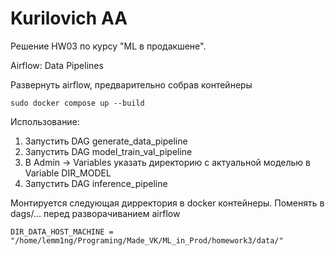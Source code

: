 # Kurilovich AA

Решение HW03 по курсу "ML в продакшене".

Airflow: Data Pipelines


Развернуть airflow, предварительно собрав контейнеры

~~~
sudo docker compose up --build
~~~
Использование:
1. Запустить DAG generate_data_pipeline
2. Запустить DAG model_train_val_pipeline
3. В Admin -> Variables указать директорию с актуальной моделью в Variable DIR_MODEL
4. Запустить DAG inference_pipeline

Монтируется следующая дирректория в docker контейнеры. Поменять в dags/... перед разворачиванием airflow
~~~
DIR_DATA_HOST_MACHINE = "/home/lemm1ng/Programing/Made_VK/ML_in_Prod/homework3/data/"
~~~
